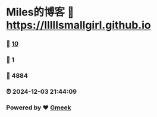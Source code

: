# Miles的博客 :link: https://lllllsmallgirl.github.io 
### :page_facing_up: [10](https://lllllsmallgirl.github.io/tag.html) 
### :speech_balloon: 1 
### :hibiscus: 4884 
### :alarm_clock: 2024-12-03 21:44:09 
### Powered by :heart: [Gmeek](https://github.com/Meekdai/Gmeek)
